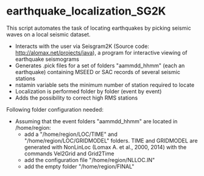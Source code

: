 # earthquake_localization_SG2K

This script automates the task of locating earthquakes by picking seismic waves on a local seismic dataset. 

- Interacts with the user via Seisgram2K (Source code: http://alomax.net/projects/java), a program for interactive viewing of earthquake seismograms
- Generates .pick files for a set of folders "aammdd_hhmm" (each an earthquake) containing MSEED or SAC records of several seismic stations
- nstamin variable sets the minimum number of station required to locate
- Localization is performed folder by folder (event by event)
- Adds the possibility to correct high RMS stations

Following folder configuration needed:
* Assuming that the event folders "aammdd_hhmm" are located in /home/region:
  - add a "/home/region/LOC/TIME" and "/home/region/LOC/GRIDMODEL" folders. TIME and GRIDMODEL are generated with NonLinLoc (Lomax A. et al., 2000, 2014)       with the commands Vel2Grid and Grid2Time
  - add the configuration file "/home/region/NLLOC.IN"
  - add the empty folder "/home/region/FINAL"

